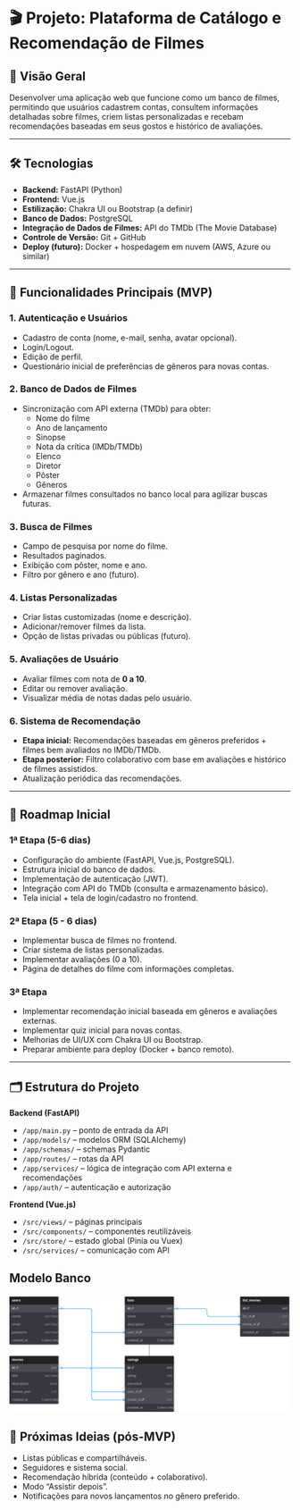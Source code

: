 # 🎬 Projeto: Plataforma de Catálogo e Recomendação de Filmes

## 📌 Visão Geral
Desenvolver uma aplicação web que funcione como um banco de filmes, permitindo que usuários cadastrem contas, consultem informações detalhadas sobre filmes, criem listas personalizadas e recebam recomendações baseadas em seus gostos e histórico de avaliações.

---

## 🛠 Tecnologias
- **Backend:** FastAPI (Python)
- **Frontend:** Vue.js
- **Estilização:** Chakra UI ou Bootstrap (a definir)
- **Banco de Dados:** PostgreSQL
- **Integração de Dados de Filmes:** API do TMDb (The Movie Database)
- **Controle de Versão:** Git + GitHub
- **Deploy (futuro):** Docker + hospedagem em nuvem (AWS, Azure ou similar)

---

## 🎯 Funcionalidades Principais (MVP)

### 1. **Autenticação e Usuários**
- Cadastro de conta (nome, e-mail, senha, avatar opcional).
- Login/Logout.
- Edição de perfil.
- Questionário inicial de preferências de gêneros para novas contas.

### 2. **Banco de Dados de Filmes**
- Sincronização com API externa (TMDb) para obter:
  - Nome do filme
  - Ano de lançamento
  - Sinopse
  - Nota da crítica (IMDb/TMDb)
  - Elenco
  - Diretor
  - Pôster
  - Gêneros
- Armazenar filmes consultados no banco local para agilizar buscas futuras.

### 3. **Busca de Filmes**
- Campo de pesquisa por nome do filme.
- Resultados paginados.
- Exibição com pôster, nome e ano.
- Filtro por gênero e ano (futuro).

### 4. **Listas Personalizadas**
- Criar listas customizadas (nome e descrição).
- Adicionar/remover filmes da lista.
- Opção de listas privadas ou públicas (futuro).

### 5. **Avaliações de Usuário**
- Avaliar filmes com nota de **0 a 10**.
- Editar ou remover avaliação.
- Visualizar média de notas dadas pelo usuário.

### 6. **Sistema de Recomendação**
- **Etapa inicial:** Recomendações baseadas em gêneros preferidos + filmes bem avaliados no IMDb/TMDb.
- **Etapa posterior:** Filtro colaborativo com base em avaliações e histórico de filmes assistidos.
- Atualização periódica das recomendações.

---

## 📅 Roadmap Inicial

### **1ª Etapa (5-6 dias)**
- Configuração do ambiente (FastAPI, Vue.js, PostgreSQL).
- Estrutura inicial do banco de dados.
- Implementação de autenticação (JWT).
- Integração com API do TMDb (consulta e armazenamento básico).
- Tela inicial + tela de login/cadastro no frontend.

### **2ª Etapa (5 - 6 dias)**
- Implementar busca de filmes no frontend.
- Criar sistema de listas personalizadas.
- Implementar avaliações (0 a 10).
- Página de detalhes do filme com informações completas.

### **3ª Etapa**
- Implementar recomendação inicial baseada em gêneros e avaliações externas.
- Implementar quiz inicial para novas contas.
- Melhorias de UI/UX com Chakra UI ou Bootstrap.
- Preparar ambiente para deploy (Docker + banco remoto).

---

## 🗂 Estrutura do Projeto

**Backend (FastAPI)**
- `/app/main.py` – ponto de entrada da API
- `/app/models/` – modelos ORM (SQLAlchemy)
- `/app/schemas/` – schemas Pydantic
- `/app/routes/` – rotas da API
- `/app/services/` – lógica de integração com API externa e recomendações
- `/app/auth/` – autenticação e autorização

**Frontend (Vue.js)**
- `/src/views/` – páginas principais
- `/src/components/` – componentes reutilizáveis
- `/src/store/` – estado global (Pinia ou Vuex)
- `/src/services/` – comunicação com API

## Modelo Banco

<p align="center">
  <img src="./Untitled.svg" alt="Modelo do Banco de Dados" width="700">
</p>

## 📌 Próximas Ideias (pós-MVP)
- Listas públicas e compartilháveis.
- Seguidores e sistema social.
- Recomendação híbrida (conteúdo + colaborativo).
- Modo “Assistir depois”.
- Notificações para novos lançamentos no gênero preferido.
